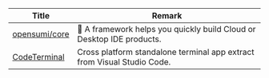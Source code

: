 | Title                             | Remark |
| --------- | ------ |
|[opensumi/core](https://github.com/opensumi/core)|🚀 A framework helps you quickly build Cloud or Desktop IDE products.|
|[CodeTerminal](https://github.com/xcodebuild/CodeTerminal)|Cross platform standalone terminal app extract from Visual Studio Code.|
